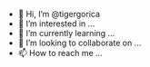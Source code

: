 - 👋 Hi, I’m @tigergorica
- 👀 I’m interested in ...
- 🌱 I’m currently learning ...
- 💞️ I’m looking to collaborate on ...
- 📫 How to reach me ...

<!---
tigergorica/tigergorica is a ✨ special ✨ repository because its `README.md` (this file) appears on your GitHub profile.
You can click the Preview link to take a look at your changes.
--->
